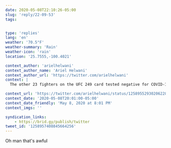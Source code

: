 ```yaml
---
date: 2020-05-08T22:10:26-05:00
slug: 'reply/22-09-53'
tags:


type: 'replies'
lang: 'en'
weather: '70.5°F'
weather-summary: 'Rain'
weather-icon: 'rain'
location: '25.7555,-100.4021'

context_author: 'arielhelwani'
context_author_name: 'Ariel Helwani'
context_author_url: 'https://twitter.com/arielhelwani'
context: |
  The other 23 fighters on the UFC 249 card tested negative for COVID-19, per sources. Jacare has left the hotel, per sources.

context_url: 'https://twitter.com/arielhelwani/status/1258955293020622849?s=12'
context_date: '2020-05-08T20:01:00-05:00'
context_date_friendly: 'May 8, 2020 at 8:01 PM'
context_imgs: ''

syndication_links:
    - https://brid.gy/publish/twitter
tweet_id: '1258957408845664256'
---
```

Oh man that's awful
